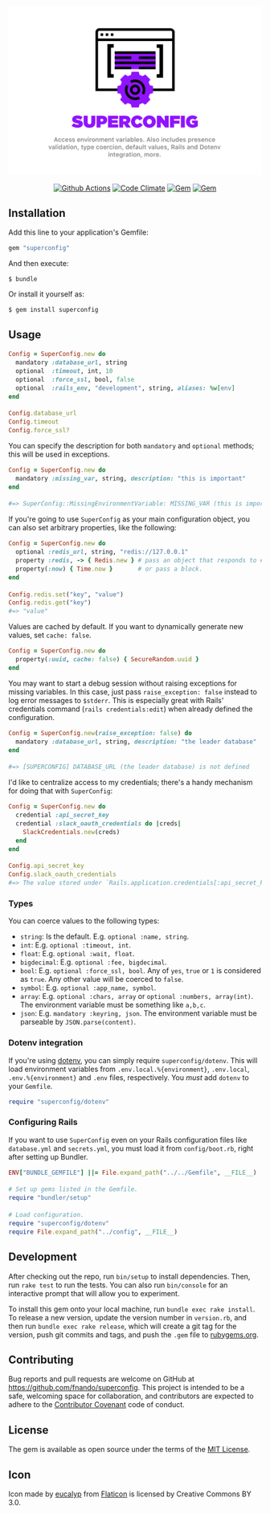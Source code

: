 ![SuperConfig: Access environment variables. Also includes presence validation, type coercion and default values.](https://raw.githubusercontent.com/fnando/superconfig/main/superconfig.png)

<p align="center">
  <a href="https://github.com/fnando/superconfig/actions/workflows/ruby-tests.yml"><img src="https://github.com/fnando/superconfig/workflows/ruby-tests/badge.svg" alt="Github Actions"></a>
  <a href="https://codeclimate.com/github/fnando/superconfig"><img src="https://codeclimate.com/github/fnando/superconfig/badges/gpa.svg" alt="Code Climate"></a>
  <a href="https://rubygems.org/gems/superconfig"><img src="https://img.shields.io/gem/v/superconfig.svg" alt="Gem"></a>
  <a href="https://rubygems.org/gems/superconfig"><img src="https://img.shields.io/gem/dt/superconfig.svg" alt="Gem"></a>
</p>

## Installation

Add this line to your application's Gemfile:

```ruby
gem "superconfig"
```

And then execute:

    $ bundle

Or install it yourself as:

    $ gem install superconfig

## Usage

```ruby
Config = SuperConfig.new do
  mandatory :database_url, string
  optional  :timeout, int, 10
  optional  :force_ssl, bool, false
  optional  :rails_env, "development", string, aliases: %w[env]
end

Config.database_url
Config.timeout
Config.force_ssl?
```

You can specify the description for both `mandatory` and `optional` methods;
this will be used in exceptions.

```ruby
Config = SuperConfig.new do
  mandatory :missing_var, string, description: "this is important"
end

#=> SuperConfig::MissingEnvironmentVariable: MISSING_VAR (this is important) is not defined
```

If you're going to use `SuperConfig` as your main configuration object, you can
also set arbitrary properties, like the following:

```ruby
Config = SuperConfig.new do
  optional :redis_url, string, "redis://127.0.0.1"
  property :redis, -> { Redis.new } # pass an object that responds to #call
  property(:now) { Time.now }       # or pass a block.
end

Config.redis.set("key", "value")
Config.redis.get("key")
#=> "value"
```

Values are cached by default. If you want to dynamically generate new values,
set `cache: false`.

```ruby
Config = SuperConfig.new do
  property(:uuid, cache: false) { SecureRandom.uuid }
end
```

You may want to start a debug session without raising exceptions for missing
variables. In this case, just pass `raise_exception: false` instead to log error
messages to `$stderr`. This is especially great with Rails' credentials command
(`rails credentials:edit`) when already defined the configuration.

```ruby
Config = SuperConfig.new(raise_exception: false) do
  mandatory :database_url, string, description: "the leader database"
end

#=> [SUPERCONFIG] DATABASE_URL (the leader database) is not defined
```

I'd like to centralize access to my credentials; there's a handy mechanism for
doing that with `SuperConfig`:

```ruby
Config = SuperConfig.new do
  credential :api_secret_key
  credential :slack_oauth_credentials do |creds|
    SlackCredentials.new(creds)
  end
end

Config.api_secret_key
Config.slack_oauth_credentials
#=> The value stored under `Rails.application.credentials[:api_secret_key]`
```

### Types

You can coerce values to the following types:

- `string`: Is the default. E.g. `optional :name, string`.
- `int`: E.g. `optional :timeout, int`.
- `float`: E.g. `optional :wait, float`.
- `bigdecimal`: E.g. `optional :fee, bigdecimal`.
- `bool`: E.g. `optional :force_ssl, bool`. Any of `yes`, `true` or `1` is
  considered as `true`. Any other value will be coerced to `false`.
- `symbol`: E.g. `optional :app_name, symbol`.
- `array`: E.g. `optional :chars, array` or `optional :numbers, array(int)`. The
  environment variable must be something like `a,b,c`.
- `json`: E.g. `mandatory :keyring, json`. The environment variable must be
  parseable by `JSON.parse(content)`.

### Dotenv integration

If you're using [dotenv](https://rubygems.org/gems/dotenv), you can simply
require `superconfig/dotenv`. This will load environment variables from
`.env.local.%{environment}`, `.env.local`, `.env.%{environment}` and `.env`
files, respectively. You _must_ add `dotenv` to your `Gemfile`.

```ruby
require "superconfig/dotenv"
```

### Configuring Rails

If you want to use `SuperConfig` even on your Rails configuration files like
`database.yml` and `secrets.yml`, you must load it from `config/boot.rb`, right
after setting up Bundler.

```ruby
ENV["BUNDLE_GEMFILE"] ||= File.expand_path("../../Gemfile", __FILE__)

# Set up gems listed in the Gemfile.
require "bundler/setup"

# Load configuration.
require "superconfig/dotenv"
require File.expand_path("../config", __FILE__)
```

## Development

After checking out the repo, run `bin/setup` to install dependencies. Then, run
`rake test` to run the tests. You can also run `bin/console` for an interactive
prompt that will allow you to experiment.

To install this gem onto your local machine, run `bundle exec rake install`. To
release a new version, update the version number in `version.rb`, and then run
`bundle exec rake release`, which will create a git tag for the version, push
git commits and tags, and push the `.gem` file to
[rubygems.org](https://rubygems.org).

## Contributing

Bug reports and pull requests are welcome on GitHub at
https://github.com/fnando/superconfig. This project is intended to be a safe,
welcoming space for collaboration, and contributors are expected to adhere to
the [Contributor Covenant](http://contributor-covenant.org) code of conduct.

## License

The gem is available as open source under the terms of the
[MIT License](http://opensource.org/licenses/MIT).

## Icon

Icon made by [eucalyp](https://www.flaticon.com/authors/eucalyp) from
[Flaticon](https://www.flaticon.com/) is licensed by Creative Commons BY 3.0.
